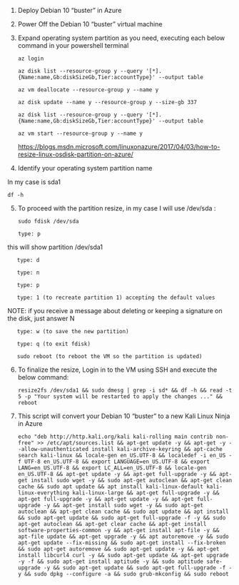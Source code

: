 1. Deploy Debian 10 “buster” in Azure

2. Power Off the Debian 10 “buster” virtual machine

3. Expand operating system partition as you need, executing each below command in your powershell terminal

       az login
        
       az disk list --resource-group y --query '[*].{Name:name,Gb:diskSizeGb,Tier:accountType}' --output table
    
       az vm deallocate --resource-group y --name y

       az disk update --name y --resource-group y --size-gb 337

       az disk list --resource-group y --query '[*].{Name:name,Gb:diskSizeGb,Tier:accountType}' --output table

       az vm start --resource-group y --name y

    https://blogs.msdn.microsoft.com/linuxonazure/2017/04/03/how-to-resize-linux-osdisk-partition-on-azure/
    
4. Identify your operating system partition name

In my case is sda1

    df -h

5. To proceed with the partition resize, in my case I will use /dev/sda : 

       sudo fdisk /dev/sda

       type: p

this will show partition /dev/sda1

       type: d

       type: n 
        
       type: p
       
       type: 1 (to recreate partition 1) accepting the default values
        
 NOTE: if you receive a message about deleting or keeping a signature on the disk, just answer N

       type: w (to save the new partition)
        
       type: q (to exit fdisk)
        
       sudo reboot (to reboot the VM so the partition is updated)

6. To finalize the resize, Login in to the VM using SSH and execute the below command:
        
       resize2fs /dev/sda1 && sudo dmesg | grep -i sd* && df -h && read -t 5 -p "Your system will be restarted to apply the changes ..." && reboot
        
8. This script will convert your Debian 10 “buster” to a new Kali Linux Ninja in Azure

       echo "deb http://http.kali.org/kali kali-rolling main contrib non-free" >> /etc/apt/sources.list && apt-get update -y && apt-get -y --allow-unauthenticated install kali-archive-keyring && apt-cache search kali-linux && locale-gen en_US.UTF-8 && localedef -i en_US -f UTF-8 en_US.UTF-8 && export LANGUAGE=en_US.UTF-8 && export LANG=en_US.UTF-8 && export LC_ALL=en_US.UTF-8 && locale-gen en_US.UTF-8 && apt-get update -y && apt-get full-upgrade -y && apt-get install sudo wget -y && sudo apt-get autoclean && apt-get clean cache && sudo apt update && apt install kali-linux-default kali-linux-everything kali-linux-large && apt-get full-upgrade -y && apt-get full-upgrade -y && apt-get update -y && apt-get full-upgrade -y && apt-get install sudo wget -y && sudo apt-get autoclean && apt-get clean cache && sudo apt update && apt install && sudo apt-get update && sudo apt-get full-upgrade -f -y && sudo apt-get autoclean && apt-get clear cache && apt-get install software-properties-common -y && apt-get install apt-file -y && apt-file update && apt-get upgrade -y && apt autoremove -y && sudo apt-get update --fix-missing && sudo apt-get install --fix-broken && sudo apt-get autoremove && sudo apt-get update -y && apt-get install libcurl4 curl -y && sudo apt-get update && apt-get upgrade -y -f && sudo apt-get install aptitude -y && sudo aptitude safe-upgrade -y && sudo apt-get update && sudo apt-get full-upgrade -f -y && sudo dpkg --configure -a && sudo grub-mkconfig && sudo reboot
